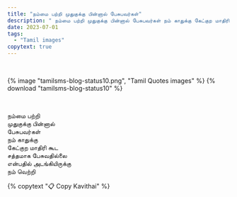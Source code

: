 ```yaml
---
title: "நம்மை பற்றி முதுகுக்கு பின்னால் பேசுபவர்கள்"
description: " நம்மை பற்றி முதுகுக்கு பின்னால் பேசுபவர்கள் நம் காதுக்கு கேட்குற மாதிரி கூட சத்தமாக பேசுவதில்லை என்பதில் அடங்கியிருக்கு நம் வெற்றி."
date: 2023-07-01
tags:
  - "Tamil images"
copytext: true
---
```


&nbsp;

{% image "tamilsms-blog-status10.png", "Tamil Quotes images" %}
{% download "tamilsms-blog-status10" %}

&nbsp;

<div id="getkavithai">

நம்மை பற்றி  
முதுகுக்கு பின்னால்  
பேசுபவர்கள்  
நம் காதுக்கு  
கேட்குற மாதிரி கூட  
சத்தமாக பேசுவதில்லை  
என்பதில் அடங்கியிருக்கு  
நம் வெற்றி

</div>

{% copytext "📋 Copy Kavithai" %}
